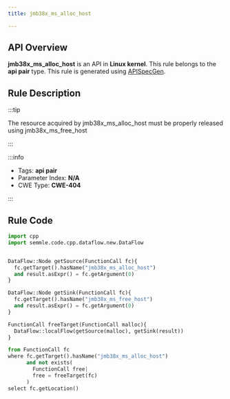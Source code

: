 ```yaml
---
title: jmb38x_ms_alloc_host

---
```



## API Overview
**jmb38x_ms_alloc_host** is an API in **Linux kernel**. This rule belongs to the **api pair** type. This rule is generated using [APISpecGen](../../tools/APISpecGen).
## Rule Description

:::tip

The resource acquired by jmb38x_ms_alloc_host must be properly released using jmb38x_ms_free_host

:::

:::info

- Tags: **api pair**
- Parameter Index: **N/A**
- CWE Type: **CWE-404**

:::

## Rule Code
```python
import cpp
import semmle.code.cpp.dataflow.new.DataFlow


DataFlow::Node getSource(FunctionCall fc){
  fc.getTarget().hasName("jmb38x_ms_alloc_host")
  and result.asExpr() = fc.getArgument(0)
}

DataFlow::Node getSink(FunctionCall fc){
  fc.getTarget().hasName("jmb38x_ms_free_host")
  and result.asExpr() = fc.getArgument(0)
}

FunctionCall freeTarget(FunctionCall malloc){
  DataFlow::localFlow(getSource(malloc), getSink(result))
}

from FunctionCall fc
where fc.getTarget().hasName("jmb38x_ms_alloc_host")
      and not exists(
        FunctionCall free| 
        free = freeTarget(fc)
      )
select fc.getLocation()

    
```
